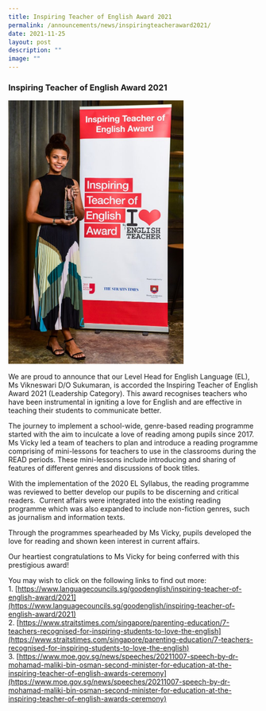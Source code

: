 ```yaml
---
title: Inspiring Teacher of English Award 2021
permalink: /announcements/news/inspiringteacheraward2021/
date: 2021-11-25
layout: post
description: ""
image: ""
---
```


### Inspiring Teacher of English Award 2021

<img src="/images/inspiringteacher1.png" 
     style="width:70%">
		 
We are proud to announce that our Level Head for English Language (EL), Ms Vikneswari D/O Sukumaran, is accorded the Inspiring Teacher of English Award 2021 (Leadership Category). This award recognises teachers who have been instrumental in igniting a love for English and are effective in teaching their students to communicate better.  
  
The journey to implement a school-wide, genre-based reading programme started with the aim to inculcate a love of reading among pupils since 2017. Ms Vicky led a team of teachers to plan and introduce a reading programme comprising of mini-lessons for teachers to use in the classrooms during the READ periods. These mini-lessons include introducing and sharing of features of different genres and discussions of book titles.  
  
With the implementation of the 2020 EL Syllabus, the reading programme was reviewed to better develop our pupils to be discerning and critical readers.  Current affairs were integrated into the existing reading programme which was also expanded to include non-fiction genres, such as journalism and information texts.  
  
Through the programmes spearheaded by Ms Vicky, pupils developed the love for reading and shown keen interest in current affairs.  
  
Our heartiest congratulations to Ms Vicky for being conferred with this prestigious award!  
  

You may wish to click on the following links to find out more:  
1. [https://www.languagecouncils.sg/goodenglish/inspiring-teacher-of-english-award/2021](https://www.languagecouncils.sg/goodenglish/inspiring-teacher-of-english-award/2021)  
2. [https://www.straitstimes.com/singapore/parenting-education/7-teachers-recognised-for-inspiring-students-to-love-the-english](https://www.straitstimes.com/singapore/parenting-education/7-teachers-recognised-for-inspiring-students-to-love-the-english)
3. [https://www.moe.gov.sg/news/speeches/20211007-speech-by-dr-mohamad-maliki-bin-osman-second-minister-for-education-at-the-inspiring-teacher-of-english-awards-ceremony](https://www.moe.gov.sg/news/speeches/20211007-speech-by-dr-mohamad-maliki-bin-osman-second-minister-for-education-at-the-inspiring-teacher-of-english-awards-ceremony)
